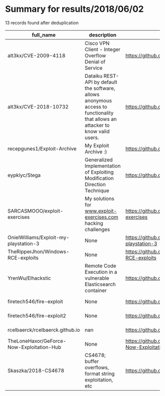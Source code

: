 
# Summary for results/2018/06/02
    
13 records found after deduplication

| full_name | description | html_url | matched_list | matched_count | pushed_at | size | stargazers_count | language | forks_count |
|-------------------------------------------|---------------------------------------------------------------------------------------------------------------------------------|--------------------------------------------------------------|---------------------------|-----------------|---------------------------|--------|--------------------|------------|---------------|
| alt3kx/CVE-2009-4118 | Cisco VPN Client - Integer Overflow Denial of Service | https://github.com/alt3kx/CVE-2009-4118 | ['cve-2'] | 1 | 2018-06-02 09:05:03+00:00 | 75 | 0 | nan | 0 |
| alt3kx/CVE-2018-10732 | Dataiku REST-API by default the software, allows anonymous access to functionality that allows an attacker to know valid users. | https://github.com/alt3kx/CVE-2018-10732 | ['cve-2'] | 1 | 2018-06-02 09:15:27+00:00 | 22 | 1 | nan | 0 |
| recepgunes1/Exploit-Archive | My Exploit Archive :) | https://github.com/recepgunes1/Exploit-Archive | ['exploit'] | 1 | 2018-06-02 21:50:03+00:00 | 10 | 1 | Python | 1 |
| eypklyc/Stega | Generalized Implementation of Exploiting Modification Direction Technique | https://github.com/eypklyc/Stega | ['exploit'] | 1 | 2018-06-02 19:40:03+00:00 | 6744 | 2 | C++ | 1 |
| SARCASMOOO/exploit-exercises | My solutions for www.exploit-exercises.com hacking challenges | https://github.com/SARCASMOOO/exploit-exercises | ['exploit'] | 1 | 2018-06-02 03:56:47+00:00 | 115 | 0 | Python | 0 |
| OnielWilliams/Exploit-my-playstation-3 | None | https://github.com/OnielWilliams/Exploit-my-playstation-3 | ['exploit'] | 1 | 2018-06-02 17:51:39+00:00 | 17721 | 0 | JavaScript | 0 |
| TheRipperJhon/Windows-RCE-exploits | None | https://github.com/TheRipperJhon/Windows-RCE-exploits | ['exploit', 'rce'] | 2 | 2018-06-02 06:20:14+00:00 | 0 | 0 | | 0 |
| YrenWu/Elhackstic | Remote Code Execution in a vulnerable Elasticsearch container | https://github.com/YrenWu/Elhackstic | ['remote code execution'] | 1 | 2018-06-02 15:11:45+00:00 | 4 | 1 | nan | 0 |
| firetech546/fire-exploit | None | https://github.com/firetech546/fire-exploit | ['exploit'] | 1 | 2018-06-02 16:08:42+00:00 | 0 | 0 | | 0 |
| firetech546/fire-exploit2 | None | https://github.com/firetech546/fire-exploit2 | ['exploit'] | 1 | 2018-06-02 16:12:39+00:00 | 0 | 0 | | 0 |
| rcelbaerck/rcelbaerck.github.io | nan | https://github.com/rcelbaerck/rcelbaerck.github.io | ['rce'] | 1 | 2018-06-02 18:05:25+00:00 | 0 | 0 | nan | 0 |
| TheLoneHaxor/GeForce-Now-Exploitation-Hub | None | https://github.com/TheLoneHaxor/GeForce-Now-Exploitation-Hub | ['exploit'] | 1 | 2018-06-02 21:26:47+00:00 | 8 | 0 | | 0 |
| Skaszka/2018-CS4678 | CS4678; buffer overflows, format string exploitation, etc | https://github.com/Skaszka/2018-CS4678 | ['exploit'] | 1 | 2018-06-02 23:10:17+00:00 | 47 | 0 | Python | 0 |
